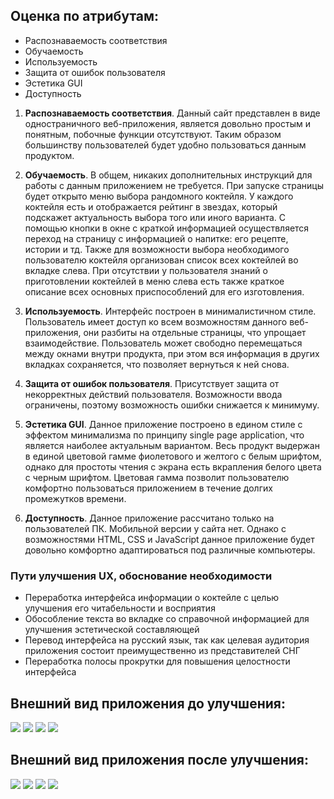 ## Оценка по атрибутам:
 - Распознаваемость соответствия
 - Обучаемость
 - Используемость 
 - Защита от ошибок пользователя
 - Эстетика GUI
 - Доступность

1. **Распознаваемость соответствия**. Данный сайт представлен в виде одностраничного веб-приложения, является довольно простым и понятным, побочные функции отсутствуют. Таким образом большинству пользователей будет удобно пользоваться данным продуктом.

2. **Обучаемость**. В общем, никаких дополнительных инструкций для работы с данным приложением не требуется. При запуске страницы будет открыто меню выбора рандомного коктейля. У каждого коктейля есть и отображается рейтинг в звездах, который подскажет актуальность выбора того или иного варианта. С помощью кнопки в окне с краткой информацией осуществляется переход на страницу с информацией о напитке: его рецепте, истории и тд. Также для возможности выбора необходимого пользователю коктейля организован список всех коктейлей во вкладке слева. При отсутствии у пользователя знаний о приготовлении коктейлей в меню слева есть также краткое описание всех основных приспособлений для его изготовления.

3. **Используемость**. Интерфейс построен в минималистичном стиле. Пользователь имеет доступ ко всем возможностям данного веб-приложения, они разбиты на отдельные страницы, что упрощает взаимодействие. Пользователь может свободно перемещаться между окнами внутри продукта, при этом вся информация в других вкладках сохраняется, что позволяет вернуться к ней снова.

4. **Защита от ошибок пользователя**. Присутствует защита от некорректных действий пользователя. Возможности ввода ограничены, поэтому возможность ошибки снижается к минимуму.

5. **Эстетика GUI**. Данное приложение построено в едином стиле с эффектом минимализма по принципу single page application, что является наиболее актуальным вариантом. Весь продукт выдержан в единой цветовой гамме фиолетового и желтого с белым шрифтом, однако для простоты чтения с экрана есть вкрапления белого цвета с черным шрифтом. Цветовая гамма позволит пользователю комфортно пользоваться приложением в течение долгих промежутков времени.

6. **Доступность**. Данное приложение рассчитано только на пользователей ПК. Мобильной версии у сайта нет. Однако с возможностями HTML, CSS и JavaScript данное приложение будет довольно комфортно адаптироваться под различные компьютеры.

### Пути улучшения UX, обоснование необходимости

* Переработка интерфейса информации о коктейле с целью улучшения его читабельности и восприятия </br>
* Обособление текста во вкладке со справочной информацией для улучшения эстетической составляющей </br>
* Перевод интерфейса на русский язык, так как целевая аудитория приложения состоит преимущественно из представителей СНГ </br>
* Переработка полосы прокрутки для повышения целостности интерфейса </br>

## Внешний вид приложения до улучшения: 

![](https://github.com/NWarragal/TIPSY/blob/master/docs/UX%20improvement/screenshots/old1.jpg)
![](https://github.com/NWarragal/TIPSY/blob/master/docs/UX%20improvement/screenshots/old3.jpg)
![](https://github.com/NWarragal/TIPSY/blob/master/docs/UX%20improvement/screenshots/old4.jpg)
![](https://github.com/NWarragal/TIPSY/blob/master/docs/UX%20improvement/screenshots/old5.jpg)

## Внешний вид приложения после улучшения: 

![](https://github.com/NWarragal/TIPSY/blob/master/docs/UX%20improvement/screenshots/new1.jpg)
![](https://github.com/NWarragal/TIPSY/blob/master/docs/UX%20improvement/screenshots/new2.jpg)
![](https://github.com/NWarragal/TIPSY/blob/master/docs/UX%20improvement/screenshots/new3.jpg)
![](https://github.com/NWarragal/TIPSY/blob/master/docs/UX%20improvement/screenshots/new4.jpg)
